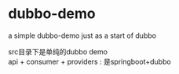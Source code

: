 # dubbo-demo
a  simple dubbo-demo
just as a start of dubbo

src目录下是单纯的dubbo demo <br/>
api + consumer + providers : 是springboot+dubbo
